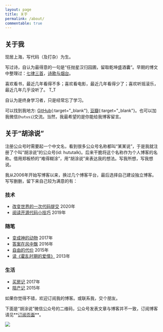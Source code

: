 ```yaml
---
layout: page
title: 关于
permalink: /about/
commentable: true
---
```


## 关于我

现居上海，写代码（及打杂）为生。

写过诗，自认为最得意的一句是“任抛星汉归园圃，留取乾坤盛酒囊”。早期的博文中整理过：[七律三首](/articles/three-poems-qi-lv)，[诗歌与烟台](/articles/yantai-poems)。

喜欢看书，最近几年看得不多；喜欢看电影，最近几年看得少了；喜欢听摇滚乐，最近几年几乎没听了。 T_T

自认为是终身学习者，只是经常忘了学习。

可以找到我地方: [GitHub](https://github.com/hutusi){:target="_blank"}, [豆瓣](https://www.douban.com/people/hutusi/){:target="_blank"}。也可以加我微信(`hutusi`)交流。当然，我最希望的是你能给我博客留言。

## 关于“胡涂说”

注册公众号时需要起一个中文名，看到很多公众号名称都叫“某某说”，于是我就注册了个叫“胡涂说”的公众号(id: hututalk)。后来干脆将这个名称作为个人博客的名称。借用郑板桥的“难得糊涂”，用“胡涂说”来表达我的想法。写我所想，写我想说。

我从2006年开始写博客以来，换过几个博客平台，最后选择自己建设独立博客。写写删删，留下来自己较为满意的有：

### 技术

* [改变世界的一次代码提交](/articles/the-greatest-git-commit) 2020年
* [阅读开源代码小技巧](/articles/git-paging) 2019年

### 随笔

* [变成神的动物](/articles/sapiens) 2017年
* [答案在风中飘](/articles/blowing-in-the-wind) 2016年
* [自由的代价](/articles/rms) 2015年
* [读《霍乱时期的爱情》](/articles/love-in-the-time-of-cholera) 2013年

### 生活

* [买房记](/articles/buying-property) 2017年
* [陪产记](/articles/paternity) 2015年

如果你觉得不错，欢迎订阅我的博客。或联系我，交个朋友。

下面是“胡涂说”微信公众号的二维码，公众号发表文章与博客并不一致，订阅博客请见**[订阅页面](/subscribe)**。

![]({{site.images_baseurl}}/qrcode_for_hututalk_8cm.jpg?w=1280)
